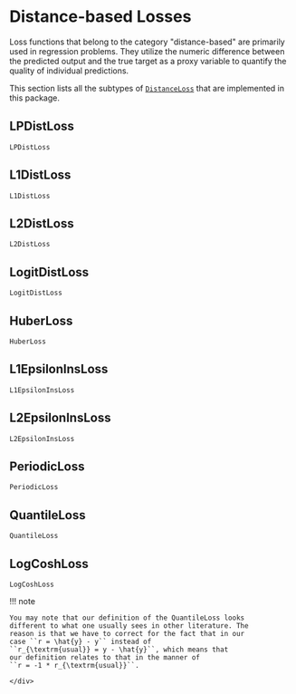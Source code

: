 # Distance-based Losses

Loss functions that belong to the category "distance-based" are
primarily used in regression problems. They utilize the numeric
difference between the predicted output and the true target as a
proxy variable to quantify the quality of individual predictions.

This section lists all the subtypes of [`DistanceLoss`](@ref)
that are implemented in this package.

## LPDistLoss

```@docs
LPDistLoss
```

## L1DistLoss

```@docs
L1DistLoss
```

## L2DistLoss

```@docs
L2DistLoss
```

## LogitDistLoss

```@docs
LogitDistLoss
```

## HuberLoss

```@docs
HuberLoss
```

## L1EpsilonInsLoss

```@docs
L1EpsilonInsLoss
```

## L2EpsilonInsLoss

```@docs
L2EpsilonInsLoss
```

## PeriodicLoss

```@docs
PeriodicLoss
```

## QuantileLoss

```@docs
QuantileLoss
```

## LogCoshLoss

```@docs
LogCoshLoss
```

!!! note

    You may note that our definition of the QuantileLoss looks
    different to what one usually sees in other literature. The
    reason is that we have to correct for the fact that in our
    case ``r = \hat{y} - y`` instead of
    ``r_{\textrm{usual}} = y - \hat{y}``, which means that
    our definition relates to that in the manner of
    ``r = -1 * r_{\textrm{usual}}``.


```@raw html
</div>
```
